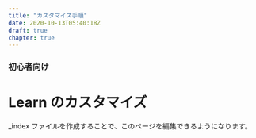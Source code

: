 ```yaml
---
title: "カスタマイズ手順"
date: 2020-10-13T05:40:18Z
draft: true
chapter: true
---
```

### 初心者向け
# Learn のカスタマイズ
_index ファイルを作成することで、このページを編集できるようになります。
